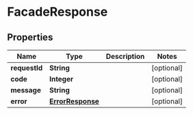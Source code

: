 

# FacadeResponse


## Properties

| Name | Type | Description | Notes |
|------------ | ------------- | ------------- | -------------|
|**requestId** | **String** |  |  [optional] |
|**code** | **Integer** |  |  [optional] |
|**message** | **String** |  |  [optional] |
|**error** | [**ErrorResponse**](ErrorResponse.md) |  |  [optional] |



